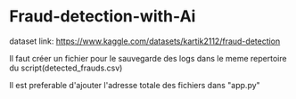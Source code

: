 # Fraud-detection-with-Ai

dataset link: https://www.kaggle.com/datasets/kartik2112/fraud-detection

Il faut créer un fichier pour le sauvegarde des logs dans le meme repertoire du script(detected_frauds.csv)

Il est preferable d'ajouter l'adresse totale des fichiers dans "app.py" 
